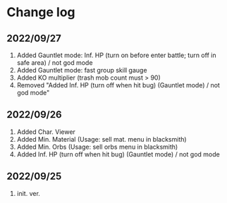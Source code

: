 # Change log

## 2022/09/27
1. Added Gauntlet mode: Inf. HP (turn on before enter battle; turn off in safe area) / not god mode
1. Added Gauntlet mode: fast group skill gauge
1. Added KO multiplier (trash mob count  must > 90)
1. Removed "Added Inf. HP (turn off when hit bug)  (Gauntlet mode)  / not god mode"

## 2022/09/26
1. Added Char. Viewer
1. Added Min. Material (Usage: sell mat. menu in blacksmith)
1. Added Min. Orbs (Usage: sell orbs menu in blacksmith)
1. Added Inf. HP (turn off when hit bug)  (Gauntlet mode)  / not god mode

## 2022/09/25  
1. init. ver.

